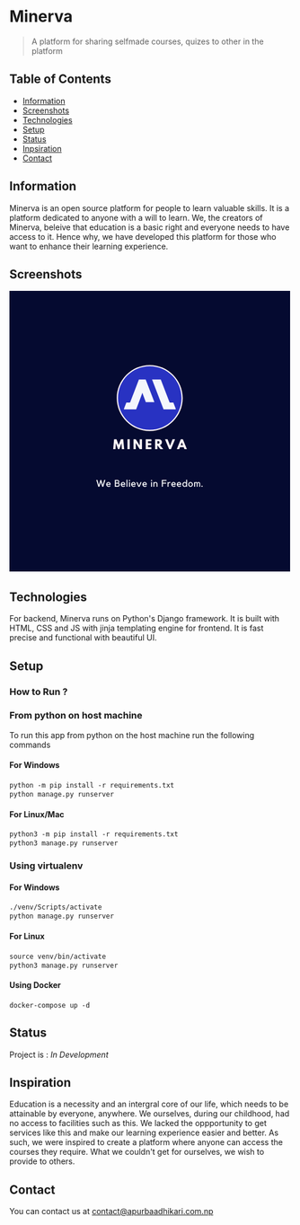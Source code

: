 # Minerva
> A platform for sharing selfmade courses, quizes to other in the platform

## Table of Contents
* [Information](#general-info)
* [Screenshots](#screenshots)
* [Technologies](#technologies)
* [Setup](#setup)
* [Status](#status)
* [Inpsiration](#inspiration)
* [Contact](#contact)

## Information
Minerva is an open source platform for people to learn valuable skills. It is a platform dedicated to anyone with a will to learn. We, the creators of Minerva, beleive that education is a basic right and everyone needs to have access to it. Hence why, we have developed this platform for those who want to enhance their learning experience.

## Screenshots
![Banner](./course/static/images/min.png)

## Technologies
For backend, Minerva runs on Python's Django framework. It is built with HTML, CSS and JS with jinja templating engine for frontend. It is fast precise and functional with beautiful UI.

## Setup

### How to Run ?

### From python on host machine
To run this app from python on the host machine run the following commands

#### For Windows
```
python -m pip install -r requirements.txt
python manage.py runserver
```
#### For Linux/Mac
```
python3 -m pip install -r requirements.txt
python3 manage.py runserver
```

### Using virtualenv

#### For Windows
```
./venv/Scripts/activate
python manage.py runserver
```
#### For Linux
```
source venv/bin/activate
python3 manage.py runserver
```

#### Using Docker
 ```
 docker-compose up -d
 ```
## Status
Project is : _In Development_


## Inspiration
Education is a necessity and an intergral core of our life, which needs to be attainable by everyone, anywhere.  We ourselves, during our childhood, had no access to facilities such as this. We lacked the oppportunity to get services like this and make our learning experience easier and better. As such, we were inspired to create a platform where anyone can access the courses they require. What we couldn't get for ourselves, we wish to provide to others.

## Contact 
You can contact us at [contact@apurbaadhikari.com.np](contact@apurbaadhikari.com.np)

